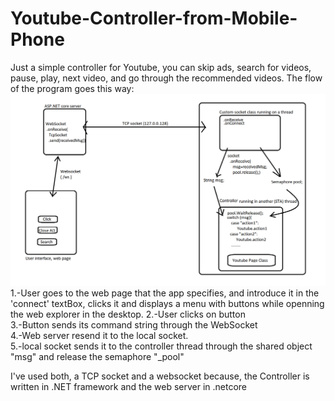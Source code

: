# Youtube-Controller-from-Mobile-Phone
Just a simple controller for Youtube, you can skip ads, search for videos, pause, play, next video,  and go through the recommended videos.
The flow of the program goes this way:
![alt text](https://github.com/israel24961/Youtube-Controller-from-Mobile-Phone/blob/master/Flow.png)
1.-User goes to the web page that the app specifies, and introduce it in the 'connect' textBox, clicks it and displays a menu with buttons while openning the web explorer in the desktop.
2.-User clicks on button<br />
3.-Button sends its command string through the WebSocket<br />
4.-Web server resend it to the local socket.<br />
5.-local socket sends it to the controller thread through the shared object "msg" and release the semaphore "_pool"

I've used both, a TCP socket and a websocket because, the Controller is written in .NET framework and the web server in .netcore 

